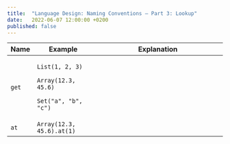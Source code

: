 ```yaml
---
title:  "Language Design: Naming Conventions – Part 3: Lookup"
date:   2022-06-07 12:00:00 +0200
published: false
---
```


<table class="table-medium">
  <thead>
    <tr>
      <th style="width: 7.5%">Name</th>
      <th style="width: 27.5%">Example</th>
      <th>Explanation</th>
    </tr>
  </thead>
  <tbody>
    <tr>
      <td><code>get</code></td>
      <td><p><code>List(1, 2, 3)</code></p><p><code>Array(12.3, 45.6)</code></p><p><code>Set("a", "b", "c")</code></p></td>
      <td>
        <ul>
        </ul>
      </td>
    </tr>
    <tr>
      <td><code>at</code></td>
      <td><code>Array(12.3, 45.6).at(1)</code></td>
      <td>
        <ul>
        </ul>
      </td>
    </tr>
  </tbody>
</table>
